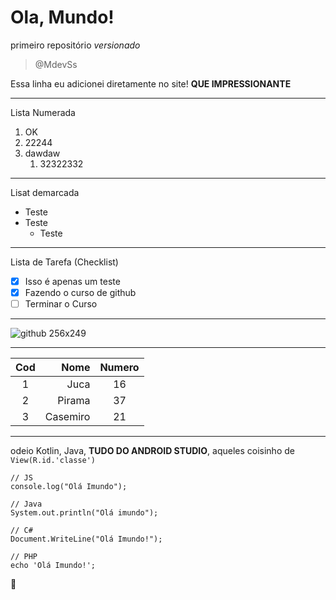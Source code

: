 # Ola, Mundo!

primeiro repositório *versionado*

> @MdevSs

Essa linha eu adicionei diretamente no site! **QUE IMPRESSIONANTE**

---

Lista Numerada

1. OK
2. 22244
4. dawdaw
   1. 32322332

---
  
Lisat demarcada

* Teste
* Teste
  * Teste

---

Lista de Tarefa (Checklist)

- [x] Isso é apenas um teste
- [x] Fazendo o curso de github
- [ ] Terminar o Curso

---

![github 256x249](https://github.com/user-attachments/assets/54d1e821-334d-498f-8a02-a58297108554)

---

Cod | Nome | Numero
:---:|---:|:---:
1|Juca|16
2|Pirama|37
3|Casemiro|21

---

odeio Kotlin, Java, **TUDO DO ANDROID STUDIO**, aqueles coisinho de `View(R.id.'classe')`


```
// JS
console.log("Olá Imundo");

// Java
System.out.println("Olá imundo");

// C#
Document.WriteLine("Olá Imundo!");

// PHP
echo 'Olá Imundo!';
```

🖖
